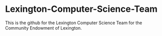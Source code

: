 # Lexington-Computer-Science-Team
This is the github for the Lexington Computer Science Team for the Community Endowment of Lexington.
